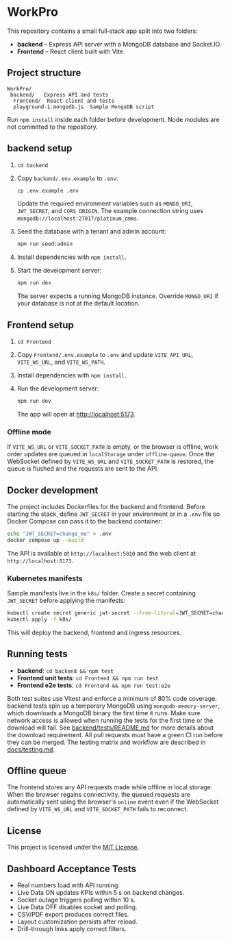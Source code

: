 # WorkPro

This repository contains a small full‑stack app split into two folders:

- **backend** – Express API server with a MongoDB database and Socket.IO.
- **Frontend** – React client built with Vite.

## Project structure

```
WorkPro/
 backend/   Express API and tests
  Frontend/  React client and tests
  playground-1.mongodb.js  Sample MongoDB script
```

Run `npm install` inside each folder before development. Node modules are
not committed to the repository.

## backend setup

1. `cd backend`
2. Copy `backend/.env.example` to `.env`:
   ```bash
   cp .env.example .env
   ```
    Update the required environment variables such as `MONGO_URI`, `JWT_SECRET`,
   and `CORS_ORIGIN`. The example connection string uses
   `mongodb://localhost:27017/platinum_cmms`.
 
3. Seed the database with a tenant and admin account:
   ```bash
   npm run seed:admin
   ```
4. Install dependencies with `npm install`.
5. Start the development server:
   ```bash
   npm run dev
   ```
   The server expects a running MongoDB instance. Override `MONGO_URI` if your
   database is not at the default location.

## Frontend setup

1. `cd Frontend`
2. Copy `Frontend/.env.example` to `.env` and update `VITE_API_URL`,
    `VITE_WS_URL`, and `VITE_WS_PATH`.
 
3. Install dependencies with `npm install`.
4. Run the development server:
   ```bash
   npm run dev
   ```
   The app will open at [http://localhost:5173](http://localhost:5173).

### Offline mode

If `VITE_WS_URL` or `VITE_SOCKET_PATH` is empty, or the browser is offline, work order updates are
queued in `localStorage` under `offline-queue`. Once the WebSocket defined by `VITE_WS_URL` and `VITE_SOCKET_PATH` is restored, the queue is flushed and the requests are sent to the API.

## Docker development

The project includes Dockerfiles for the backend and frontend. Before starting
the stack, define `JWT_SECRET` in your environment or in a `.env` file so Docker
Compose can pass it to the backend container:

```bash
echo "JWT_SECRET=change_me" > .env
docker compose up --build
```

The API is available at `http://localhost:5010` and the web client at
`http://localhost:5173`.

### Kubernetes manifests

Sample manifests live in the `k8s/` folder. Create a secret containing
`JWT_SECRET` before applying the manifests:

```bash
kubectl create secret generic jwt-secret --from-literal=JWT_SECRET=change_me
kubectl apply -f k8s/
```

This will deploy the backend, frontend and ingress resources.

## Running tests

- **backend**: `cd backend && npm test`
- **Frontend unit tests**: `cd Frontend && npm run test`
- **Frontend e2e tests**: `cd Frontend && npm run test:e2e`

Both test suites use Vitest and enforce a minimum of 80% code coverage. backend
tests spin up a temporary MongoDB using `mongodb-memory-server`, which
downloads a MongoDB binary the first time it runs. Make sure network access is
allowed when running the tests for the first time or the download will fail.
See [backend/tests/README.md](backend/tests/README.md) for more details about
the download requirement. All pull requests must have a green CI run before
they can be merged. The testing matrix and workflow are described in
[docs/testing.md](docs/testing.md).

## Offline queue

The frontend stores any API requests made while offline in local storage. When
the browser regains connectivity, the queued requests are automatically sent
using the browser's `online` event even if the WebSocket defined by `VITE_WS_URL` and `VITE_SOCKET_PATH` fails to reconnect.

## License

This project is licensed under the [MIT License](LICENSE).


## Dashboard Acceptance Tests

- Real numbers load with API running.
- Live Data ON updates KPIs within 5 s on backend changes.
- Socket outage triggers polling within 10 s.
- Live Data OFF disables socket and polling.
- CSV/PDF export produces correct files.
- Layout customization persists after reload.
- Drill-through links apply correct filters.

